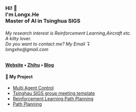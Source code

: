 <!-- Hi there! Feel free to make this your own but don't use my data. Attributions are welcomed --> 
<h3>Hi! 👋<br>I'm Longx.He<br> Master of AI in Tsinghua SIGS</h3>
<h6>My research interest is Reinforcement Learning,Aircraft etc.<br>A kitty lover.<br>Do you want to contact me? My Email ↴<br>longxhe@gmail.com</h6>

<h4> <a href="https://say-hello2y.github.io/">Website</a> • <a href="https://www.zhihu.com/people/love2you">Zhihu</a> • <a href="https://blog.csdn.net/SayHello2You?spm=1000.2115.3001.5343">Blog</a> </h4>

<h4>📕 My Project</h4>

<!-- BLOG-POST-LIST:START -->
- [Multi Agent Control](https://github.com/Say-Hello2y/MultiAgentSystem)
- [Tsinghau SIGS group meeting template](https://github.com/Say-Hello2y/Tsinghua-SIGS-Group-Meeting-Template)
- [Reinforcement Learning Path Planning](https://github.com/Say-Hello2y/reforcementLearningPathplanner)
- [Path Planning](https://github.com/Say-Hello2y/Path-planning-for-robots)
<!-- BLOG-POST-LIST:END -->

